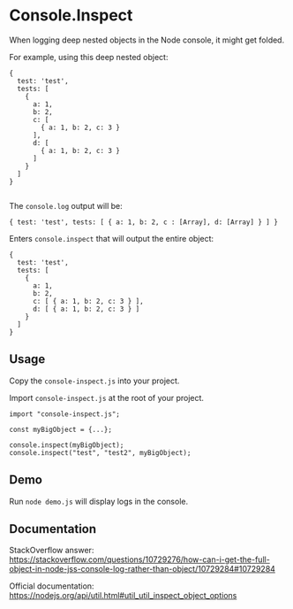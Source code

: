 # Console.Inspect

When logging deep nested objects in the Node console, it might get folded.

For example, using this deep nested object:

```
{
  test: 'test',
  tests: [
    {
      a: 1,
      b: 2,
      c: [
        { a: 1, b: 2, c: 3 }
      ], 
      d: [
        { a: 1, b: 2, c: 3 }
      ]
    }
  ]
}
  
```

The `console.log` output will be:

```
{ test: 'test', tests: [ { a: 1, b: 2, c : [Array], d: [Array] } ] }
```

Enters `console.inspect` that will output the entire object:

```
{
  test: 'test',
  tests: [
    {
      a: 1,
      b: 2,
      c: [ { a: 1, b: 2, c: 3 } ],
      d: [ { a: 1, b: 2, c: 3 } ]
    }
  ]
}
```

## Usage

Copy the `console-inspect.js` into your project.

Import `console-inspect.js` at the root of your project.

```
import "console-inspect.js";

const myBigObject = {...};

console.inspect(myBigObject);
console.inspect("test", "test2", myBigObject);
```

## Demo

Run `node demo.js` will display logs in the console.

## Documentation

StackOverflow answer: https://stackoverflow.com/questions/10729276/how-can-i-get-the-full-object-in-node-jss-console-log-rather-than-object/10729284#10729284

Official documentation: https://nodejs.org/api/util.html#util_util_inspect_object_options
